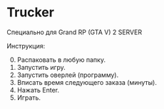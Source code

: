# Trucker
Специально для Grand RP (GTA V) 2 SERVER

Инструкция:

0. Распаковать в любую папку.
1. Запустить игру.
2. Запустить оверлей (программу).
3. Вписать время следующего заказа (минуты).
4. Нажать Enter.
5. Играть.
